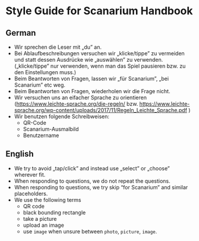 # Style Guide for Scanarium Handbook

## German

* Wir sprechen die  Leser mit „du” an.
* Bei Ablaufbeschreibungen versuchen wir „klicke/tippe” zu vermeiden und statt dessen Ausdrücke wie „auswählen” zu verwenden.
    („klicke/tippe” nur verwenden, wenn man das Spiel pausieren bzw. zu den Einstellungen muss.)
* Beim Beantworten von Fragen, lassen wir „für Scanarium”, „bei Scanarium” etc weg.
* Beim Beantworten von Fragen, wiederholen wir die Frage nicht.
* Wir versuchen uns an eifacher Sprache zu orientieren (https://www.leichte-sprache.org/die-regeln/ bzw. https://www.leichte-sprache.org/wp-content/uploads/2017/11/Regeln_Leichte_Sprache.pdf )
* Wir benutzen folgende Schreibweisen:
    * QR-Code
    * Scanarium-Ausmalbild
    * Benutzername

## English

* We try to avoid „tap/click” and instead use „select” or „choose” wherever fit.
* When responding to questions, we do not repeat the questions.
* When responding to questions, we try skip “for Scanarium” and similar placeholders.
* We use the following terms
  * QR code
  * black bounding rectangle
  * take a picture
  * upload an image
  * use `image` when unsure between `photo`, `picture`, `image`.
